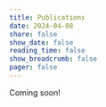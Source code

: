 ```yaml
---
title: Publications
date: 2024-04-08
share: false
show_date: false
reading_time: false
show_breadcrumb: false
pager: false
---
```


Coming soon!

